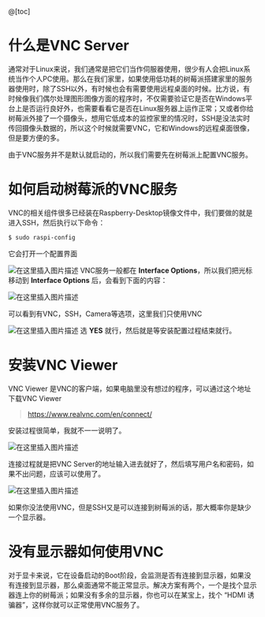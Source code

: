 @[toc]

# 什么是VNC Server

通常对于Linux来说，我们通常是把它们当作伺服器使用，很少有人会把Linux系统当作个人PC使用。那么在我们家里，如果使用低功耗的树莓派搭建家里的服务器使用时，除了SSH以外，有时候也会有需要使用远程桌面的时候。比方说，有时候像我们偶尔处理图形图像方面的程序时，不仅需要验证它是否在Windows平台上是否运行良好外，也需要看看它是否在Linux服务器上运作正常；又或者你给树莓派外接了一个摄像头，想用它低成本的监控家里的情况时，SSH是没法实时传回摄像头数据的，所以这个时候就需要VNC，它和Windows的远程桌面很像，但是要方便的多。

由于VNC服务并不是默认就启动的，所以我们需要先在树莓派上配置VNC服务。

# 如何启动树莓派的VNC服务

VNC的相关组件很多已经装在Raspberry-Desktop镜像文件中，我们要做的就是进入SSH，然后执行以下命令：
```bash
$ sudo raspi-config
```

它会打开一个配置界面

![在这里插入图片描述](https://img-blog.csdnimg.cn/3b226200db834b5ab86ce3e478009335.png?x-oss-process=image/watermark,type_d3F5LXplbmhlaQ,shadow_50,text_Q1NETiBAQWtpIFVud3ppaQ==,size_17,color_FFFFFF,t_70,g_se,x_16#pic_center)
VNC服务一般都在 **Interface Options**，所以我们把光标移动到 **Interface Options** 后，会看到下面的内容：

![在这里插入图片描述](https://img-blog.csdnimg.cn/ed34d1b076f44253ad36ccc15c67629a.png?x-oss-process=image/watermark,type_d3F5LXplbmhlaQ,shadow_50,text_Q1NETiBAQWtpIFVud3ppaQ==,size_17,color_FFFFFF,t_70,g_se,x_16#pic_center)

可以看到有VNC，SSH，Camera等选项，这里我们只使用VNC

![在这里插入图片描述](https://img-blog.csdnimg.cn/eb62f3896b9349c78128b1d27328387e.png?x-oss-process=image/watermark,type_d3F5LXplbmhlaQ,shadow_50,text_Q1NETiBAQWtpIFVud3ppaQ==,size_17,color_FFFFFF,t_70,g_se,x_16#pic_center)
选 **YES** 就行，然后就是等安装配置过程结束就行。

# 安装VNC Viewer

VNC Viewer 是VNC的客户端，如果电脑里没有想过的程序，可以通过这个地址下载VNC Viewer

> https://www.realvnc.com/en/connect/

安装过程很简单，我就不一一说明了。

![在这里插入图片描述](https://img-blog.csdnimg.cn/a78b9d72c3594089bf2ff1af23429913.png?x-oss-process=image/watermark,type_d3F5LXplbmhlaQ,shadow_50,text_Q1NETiBAQWtpIFVud3ppaQ==,size_20,color_FFFFFF,t_70,g_se,x_16#pic_center)

连接过程就是把VNC Server的地址输入进去就好了，然后填写用户名和密码，如果不出问题，应该可以使用了。

![在这里插入图片描述](https://img-blog.csdnimg.cn/358e9605bc3a446f83a5f5d172de3f54.png?x-oss-process=image/watermark,type_d3F5LXplbmhlaQ,shadow_50,text_Q1NETiBAQWtpIFVud3ppaQ==,size_20,color_FFFFFF,t_70,g_se,x_16#pic_center)

如果你没法使用VNC，但是SSH又是可以连接到树莓派的话，那大概率你是缺少一个显示器。

# 没有显示器如何使用VNC

对于显卡来说，它在设备启动的Boot阶段，会监测是否有连接到显示器，如果没有连接到显示器，那么桌面通常不能正常显示。解决方案有两个，一个是找个显示器连上你的树莓派；如果没有多余的显示器，你也可以在某宝上，找个 “HDMI 诱骗器”，这样你就可以正常使用VNC服务了。

